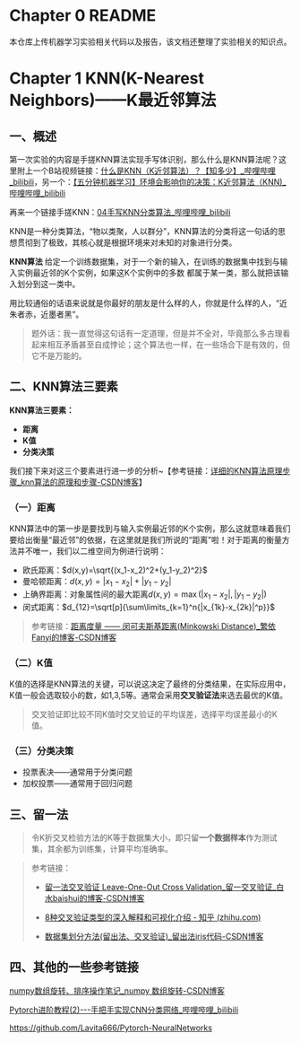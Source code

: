 # Chapter 0 README

本仓库上传机器学习实验相关代码以及报告，该文档还整理了实验相关的知识点。

# Chapter 1 KNN(K-Nearest Neighbors)——K最近邻算法

## 一、概述

第一次实验的内容是手搓KNN算法实现手写体识别，那么什么是KNN算法呢？这里附上一个B站视频链接：[什么是KNN（K近邻算法）？【知多少】_哔哩哔哩_bilibili](https://www.bilibili.com/video/BV1Ma411F7Y4/?spm_id_from=333.1007.0.0&vd_source=f93db370c1345fea000ed5a0599bc6f2)，另一个：[【五分钟机器学习】环境会影响你的决策：K近邻算法（KNN)_哔哩哔哩_bilibili](https://www.bilibili.com/video/BV13K411H7Zs/?spm_id_from=autoNext&vd_source=f93db370c1345fea000ed5a0599bc6f2)

再来一个链接手搓KNN：[04手写KNN分类算法_哔哩哔哩_bilibili](https://www.bilibili.com/video/BV12F41177Mz/?spm_id_from=333.880.my_history.page.click&vd_source=f93db370c1345fea000ed5a0599bc6f2)

KNN是一种分类算法，“物以类聚，人以群分”，KNN算法的分类将这一句话的思想贯彻到了极致，其核心就是根据环境来对未知的对象进行分类。

**KNN算法**	给定一个训练数据集，对于一个新的输入，在训练的数据集中找到与输入实例最近邻的K个实例，如果这K个实例中的多数 都属于某一类，那么就把该输入划分到这一类中。

用比较通俗的话语来说就是你最好的朋友是什么样的人，你就是什么样的人，“近朱者赤，近墨者黑”。

> 题外话：我一直觉得这句话有一定道理，但是并不全对，毕竟那么多古理看起来相互矛盾甚至自成悖论；这个算法也一样，在一些场合下是有效的，但它不是万能的。

## 二、KNN算法三要素

**KNN算法三要素：**

- **距离**
- **K值**
- **分类决策**

我们接下来对这三个要素进行进一步的分析~【参考链接：[详细的KNN算法原理步骤_knn算法的原理和步骤-CSDN博客](https://blog.csdn.net/weixin_43179522/article/details/105665528)】

### （一）距离

KNN算法中的第一步是要找到与输入实例最近邻的K个实例，那么这就意味着我们要给出衡量“最近邻”的依据，在这里就是我们所说的“距离”啦！对于距离的衡量方法并不唯一，我们以二维空间为例进行说明：

- 欧氏距离：$d(x,y)=\sqrt{(x_1-x_2)^2+(y_1-y_2)^2}$
- 曼哈顿距离：$d(x,y)=|x_1-x_2|+|y_1-y_2|$
- 上确界距离：对象属性间的最大距离$d(x,y)=\max{(|x_1-x_2|,|y_1-y_2|)}$
- 闵式距离：$d_{12}=\sqrt[p]{\sum\limits_{k=1}^n{|x_{1k}-x_{2k}|^p}}$

> 参考链接：[距离度量 —— 闵可夫斯基距离(Minkowski Distance)_繁依Fanyi的博客-CSDN博客](https://blog.csdn.net/qq_21484461/article/details/125357968)

### （二）K值

K值的选择是KNN算法的关键，可以说这决定了最终的分类结果，在实际应用中，K值一般会选取较小的数，如1,3,5等。通常会采用**交叉验证法**来选去最优的K值。

> 交叉验证即比较不同K值时交叉验证的平均误差，选择平均误差最小的K值。

### （三）分类决策

- 投票表决——通常用于分类问题
- 加权投票——通常用于回归问题

## 三、留一法

> 令K折交叉检验方法的K等于数据集大小，即只留**一个数据样本**作为测试集，其余都为训练集，计算平均准确率。

> 参考链接：
>
> - [留一法交叉验证 Leave-One-Out Cross Validation_留一交叉验证_白水baishui的博客-CSDN博客](https://blog.csdn.net/baishuiniyaonulia/article/details/122052893)
>
> - [8种交叉验证类型的深入解释和可视化介绍 - 知乎 (zhihu.com)](https://zhuanlan.zhihu.com/p/257808534)
> - [数据集划分方法(留出法、交叉验证)_留出法iris代码-CSDN博客](https://blog.csdn.net/qq_43468807/article/details/105757122)

## 四、其他的一些参考链接

[numpy数组旋转、排序操作笔记_numpy 数组旋转-CSDN博客](https://blog.csdn.net/xmxoxo/article/details/108843984)

[Pytorch进阶教程(2)---手把手实现CNN分类网络_哔哩哔哩_bilibili](https://www.bilibili.com/video/BV1W24y1d7tF/?spm_id_from=333.337.search-card.all.click&vd_source=f93db370c1345fea000ed5a0599bc6f2)

https://github.com/Lavita666/Pytorch-NeuralNetworks
